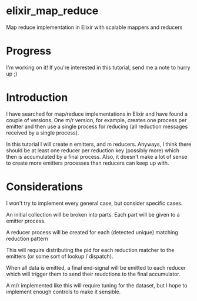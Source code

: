 # elixir_map_reduce
Map reduce implementation in Elixir with scalable mappers and reducers

# Progress

I'm working on it! If you're interested in this tutorial, send me a note to hurry up ;)

# Introduction

I have searched for map/reduce implementations in Elixir and have found a couple of versions. One m/r version, for example, creates one process per emitter and then use a single process for reducing (all reduction messages received by a single process).

In this tutorial I will create n emitters, and m reducers. Anyways, I think there should be at least one reducer per reduction key (possibly more) which then is accumulated by a final process. Also, it doesn't make a lot of sense to create more emitters processes than reducers can keep up with. 

# Considerations

I won't try to implement every general case, but consider specific cases.

An initial collection will be broken into parts. Each part will be given to a emitter process.

A reducer process will be created for each (detected unique) matching reduction pattern

This will require distributing the pid for each reduction matcher to the emitters (or some sort of lookup / dispatch).

When all data is emitted, a final end-signal will be emitted to each reducer which will trigger them to send their reudctions to the final accumulator.

A m/r implemented like this will require tuning for the dataset, but I hope to implement enough controls to make it sensible.

